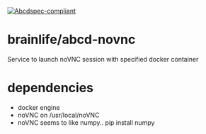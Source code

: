 [![Abcdspec-compliant](https://img.shields.io/badge/ABCD_Spec-v1.0-green.svg)](https://github.com/soichih/abcd-spec)

# brainlife/abcd-novnc

Service to launch noVNC session with specified docker container

# dependencies

* docker engine
* noVNC on /usr/local/noVNC
* noVNC seems to like numpy.. pip install numpy
